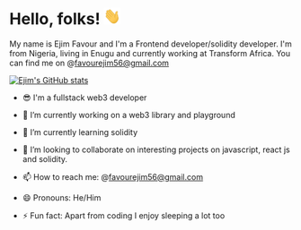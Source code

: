 # Hello, folks! <img src="https://raw.githubusercontent.com/ejim11/ejim11/master/wave.gif" width="30px" height="30px" />
My name is Ejim Favour and I'm a Frontend developer/solidity developer. I'm from Nigeria, living in Enugu and currently working at Transform Africa. You can find me on @favourejim56@gmail.com

[![Ejim's GitHub stats](https://github-readme-stats.vercel.app/api?username=ejim11)](https://github.com/ejim11/github-readme-stats)



<!-- links to your social media accounts -->

[1]: https://twitter.com/@favourejim56
[2]: https://www.linkedin.com/in/favour-ejim-a29967238



- 😎 I'm a fullstack web3 developer
- 🔭 I’m currently working on a web3 library and playground
- 🌱 I’m currently learning solidity
- 👯 I’m looking to collaborate on interesting projects on javascript, react js and solidity.


- 📫 How to reach me: @favourejim56@gmail.com
- 😄 Pronouns: He/Him
- ⚡ Fun fact: Apart from coding I enjoy sleeping a lot too

